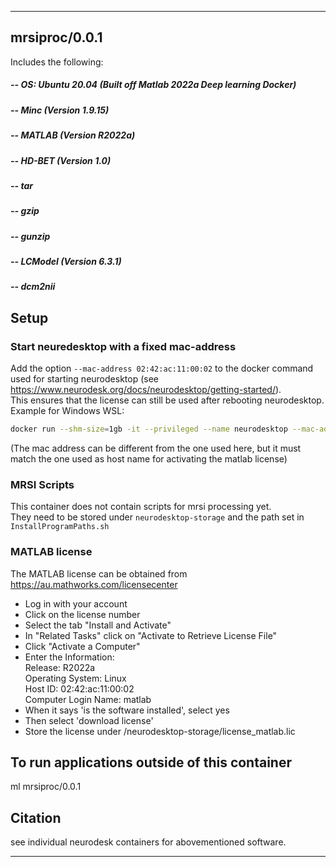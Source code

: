 
----------------------------------
## mrsiproc/0.0.1 ##

Includes the following:  
##### -- OS: Ubuntu 20.04 (Built off Matlab 2022a Deep learning Docker)
##### -- Minc 						(Version 1.9.15)
##### -- MATLAB 					(Version R2022a)
##### -- HD-BET           (Version 1.0)
##### -- tar
##### -- gzip
##### -- gunzip
##### -- LCModel 					(Version 6.3.1)
##### -- dcm2nii


Setup
---------------------------------------------
  ### Start neuredesktop with a fixed mac-address
  Add the option `--mac-address 02:42:ac:11:00:02` to the docker command used for starting neurodesktop (see https://www.neurodesk.org/docs/neurodesktop/getting-started/).  
  This ensures that the license can still be used after rebooting neurodesktop.   
  Example for Windows WSL:
  ```bash
  docker run --shm-size=1gb -it --privileged --name neurodesktop --mac-address 02:42:ac:11:00:02 -v C:/neurodesktop-storage:/neurodesktop-storage -p 8080:8080 -h neurodesktop-20220813 vnmd/neurodesktop:20220813
  ```
  (The mac address can be different from the one used here, but it must match the one used as host name for activating the matlab license)

  ### MRSI Scripts
  This container does not contain scripts for mrsi processing yet.  
  They need to be stored under `neurodesktop-storage` and the path set in `InstallProgramPaths.sh`

  ### MATLAB license
  The MATLAB license can be obtained from https://au.mathworks.com/licensecenter
  - Log in with your account  
  - Click on the license number
  - Select the tab "Install and Activate"
  - In "Related Tasks" click on "Activate to Retrieve License File"
  - Click "Activate a Computer"
  - Enter the Information:  
    Release: R2022a  
    Operating System: Linux  
    Host ID: 02:42:ac:11:00:02  
    Computer Login Name: matlab
  - When it says 'is the software installed', select yes
  - Then select 'download license'
  - Store the license under /neurodesktop-storage/license_matlab.lic  


To run applications outside of this container
---------------------------------------------

  ml mrsiproc/0.0.1

Citation
--------
  
  see individual neurodesk containers for abovementioned software.

----------------------------------
